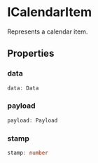 # ICalendarItem

Represents a calendar item.

## Properties

### data

```ts
data: Data
```

### payload

```ts
payload: Payload
```

### stamp

```ts
stamp: number
```
